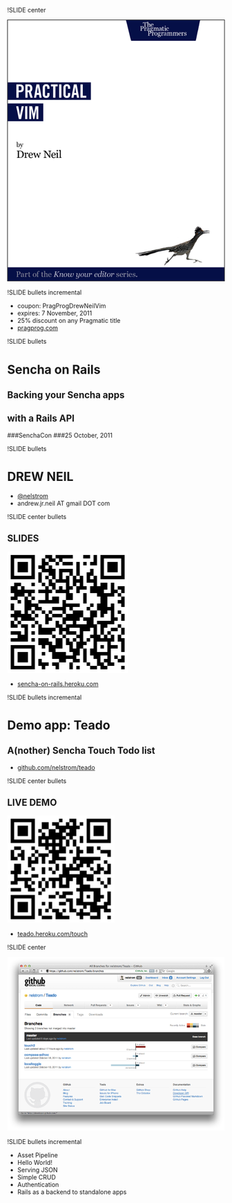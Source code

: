 !SLIDE center

![](../images/prags-cover.png)

!SLIDE bullets incremental

* coupon: PragProgDrewNeilVim
* expires: 7 November, 2011
* 25% discount on any Pragmatic title
* [pragprog.com](http://pragprog.com)

!SLIDE bullets

# Sencha on Rails
## Backing your Sencha apps
## with a Rails API

###SenchaCon
###25 October, 2011

!SLIDE bullets

# DREW NEIL

* [@nelstrom](http://twitter.com/nelstrom)
* andrew.jr.neil AT gmail DOT com

!SLIDE center bullets

## SLIDES

![](../images/sencha-on-rails-QR.png)

* [sencha-on-rails.heroku.com](http://sencha-on-rails.heroku.com)

!SLIDE bullets incremental

# Demo app: Teado
## A(nother) Sencha Touch Todo list

* [github.com/nelstrom/teado](http://github.com/nelstrom/teado)

!SLIDE center bullets

## LIVE DEMO

![](../images/teado-live-QR.png)

* [teado.heroku.com/touch](http://teado.heroku.com/touch)

!SLIDE center

[![](../images/teado-2-branch.png)](https://github.com/nelstrom/Teado/branches)

!SLIDE bullets incremental

* Asset Pipeline
* Hello World!
* Serving JSON
* Simple CRUD
* Authentication
* Rails as a backend to standalone apps


